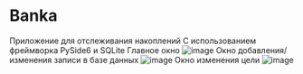 # Banka
Приложение для отслеживания накоплений
С использованием фреймворка PySide6 и SQLite
Главное окно
![image](https://github.com/mariambuchuhishvili/Banka/assets/75524077/d81d738d-603e-498b-bc7d-9ec982cda1c8)
Окно добавления/изменения записи в базе данных
![image](https://github.com/mariambuchuhishvili/Banka/assets/75524077/88374f7f-72ff-4870-97f4-6ae37c1e3e68)
Окно изменения цели
![image](https://github.com/mariambuchuhishvili/Banka/assets/75524077/f1d7819f-325b-4041-9a06-94a8eb513b14)
